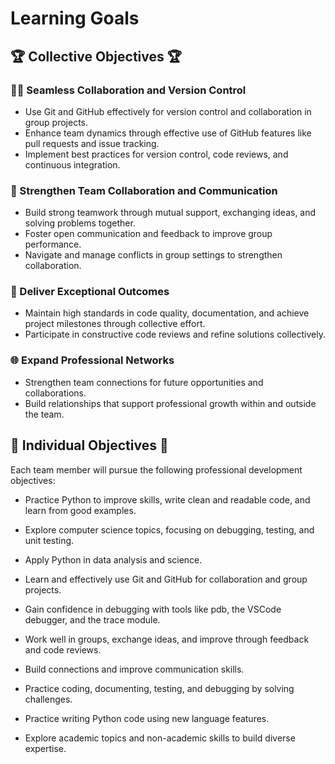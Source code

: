 # Learning Goals

## 🏆 Collective Objectives 🏆

### 🧑‍💻 Seamless Collaboration and Version Control

- Use Git and GitHub effectively for version control and collaboration
  in group projects.
- Enhance team dynamics through effective use of GitHub features like
  pull requests and issue tracking.
- Implement best practices for version control, code reviews, and
  continuous integration.

### 🤝 Strengthen Team Collaboration and Communication  

- Build strong teamwork through mutual support, exchanging ideas,
  and solving problems together.
- Foster open communication and feedback to improve group performance.  
- Navigate and manage conflicts in group settings to strengthen
  collaboration.  

### 🎯 Deliver Exceptional Outcomes  

- Maintain high standards in code quality, documentation, and achieve
  project milestones through collective effort.
- Participate in constructive code reviews and refine solutions
  collectively.  

### 🌐 Expand Professional Networks  

- Strengthen team connections for future opportunities and collaborations.  
- Build relationships that support professional growth within and
  outside the team.

## 🚀 Individual Objectives  🚀

Each team member will pursue the following professional development objectives:

- Practice Python to improve skills, write clean and readable code, and
  learn from good examples.
- Explore computer science topics, focusing on debugging, testing, and
  unit testing.
- Apply Python in data analysis and science.  

- Learn and effectively use Git and GitHub for collaboration and group
  projects.
- Gain confidence in debugging with tools like pdb, the VSCode debugger,
  and the trace module.

- Work well in groups, exchange ideas, and improve through feedback
  and code reviews.
- Build connections and improve communication skills.  

- Practice coding, documenting, testing, and debugging by solving
  challenges.  

- Practice writing Python code using new language features.  
- Explore academic topics and non-academic skills to build
diverse expertise.
